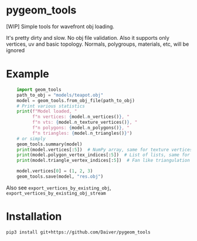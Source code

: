 # pygeom_tools
[WIP] Simple tools for wavefront obj loading.

It's pretty dirty and slow. No obj file validation. Also it supports only vertices, uv and basic topology. Normals, polygroups, materials, etc, will be ignored 

# Example

```python
    import geom_tools
    path_to_obj = "models/teapot.obj"
    model = geom_tools.from_obj_file(path_to_obj)
    # Print various statistics 
    print(f"Model loaded, "
          f"n vertices: {model.n_vertices()}, "
          f"n vts: {model.n_texture_vertices()}, "
          f"n polygons: {model.n_polygons()}, "
          f"n triangles: {model.n_triangles()}")
    # or simply
    geom_tools.summary(model)
    print(model.vertices[:5])  # NumPy array, same for texture vertices, etc
    print(model.polygon_vertex_indices[:5])  # List of lists, same for texture topology, triangulated topology, etc
    print(model.triangle_vertex_indices[:5])  # Fan like triangulation of topology. Keep original triangles

    model.vertices[0] = (1, 2, 3)
    geom_tools.save(model, "res.obj")    
```

Also see `export_vertices_by_existing_obj`, `export_vertices_by_existing_obj_stream`

# Installation

```
pip3 install git+https://github.com/Daiver/pygeom_tools
```
